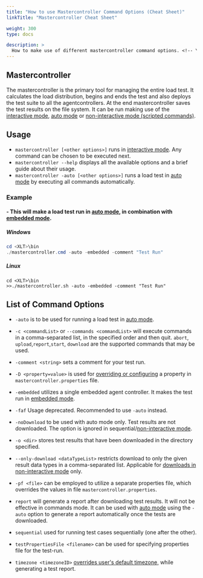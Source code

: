 ```yaml
---
title: "How to use Mastercontroller Command Options (Cheat Sheet)"
linkTitle: "Mastercontroller Cheat Sheet"

weight: 300
type: docs

description: >
  How to make use of different mastercontroller command options. <!-- You will find the usage instructions and a list of available commands below. -->
---
```

## Mastercontroller 
The mastercontroller is the primary tool for managing the entire load test. It calculates the load distribution, begins and ends the test and also deploys the test suite to all the agentcontrollers. At the end mastercontroller saves the test results on the file system. It can be run making use of the [interactive mode](../../manual/310-test-execution/#interactive-mode), [auto mode](../../manual/310-test-execution/#auto-mode) or [non-interactive mode (scripted commands)](../../manual/310-test-execution/#non-interactive-mode-scripted-commands).

## Usage

- `mastercontroller [<other options>]` runs in [interactive mode](../../manual/310-test-execution/#interactive-mode). Any command can be chosen to be executed next.
- `mastercontroller --help` displays all the available options and a brief guide about their usage.
- `mastercontroller -auto [<other options>]` runs a load test in [auto mode](../../manual/310-test-execution/#auto-mode) by executing all commands automatically.

### Example

#### - This will make a load test run in [auto mode](../../manual/310-test-execution/#auto-mode), in combination with [embedded mode](../../manual/310-test-execution/#embedded-mode).
##### Windows
```powershell 
cd <XLT>\bin
./mastercontroller.cmd -auto -embedded -comment "Test Run" 
```
##### Linux
```shell 
cd <XLT>\bin
>>./mastercontroller.sh -auto -embedded -comment "Test Run" 
```

## List of Command Options
- `-auto` is to be used for running a load test in [auto mode](../../manual/310-test-execution/#auto-mode).

- `-c <commandList>` or `--commands <commandList>` will execute commands in a comma-separated list, in the specified order and then quit. `abort`, `upload`,`report`,`start`, `download` are the supported commands that may be used.

- `-comment <string>` sets a comment for your test run. 

- `-D <property=value>` is used for [overriding or configuring](../490-environment-configuration/#configuration-via-command-line) a property in `mastercontroller.properties` file.

- `-embedded` utilizes a single embedded agent controller. It makes the test run in [embedded mode](../../manual/310-test-execution/#embedded-mode).

- `-faf` Usage deprecated. Recommended to use `-auto` instead.

- `-noDownload` to be used with auto mode only. Test results are not downloaded. The option is ignored in sequential/[non-interactive mode](../../manual/310-test-execution/#non-interactive-mode-scripted-commands).

- `-o <dir>`  stores test results that have been downloaded in the directory specified. 

- `--only-download <dataTypeList>` restricts download to only the given result data types in a comma-separated list. Applicable for [downloads in non-interactive mode](../../manual/310-test-execution/#downloads-in-non-interactive-mode) only. 

- `-pf <file>` can be employed to utilize a separate properties file, which overrides the values in file `mastercontroller.properties`.

- `report` will generate a report after downloading test results. It will not be effective in commands mode. It can be used with [auto mode](../../manual/310-test-execution/#auto-mode) using the `-auto` option to generate a report automatically once the tests are downloaded.

- `sequential` used for running test cases sequentially (one after the other).

- `testPropertiesFile <filename>` can be used for specifying properties file for the test-run.  

- `timezone <timezoneID>` [overrides user's default timezone,](../../manual/540-report-options/#setting-a-custom-time-zone) while generating a test report.
